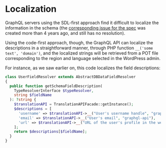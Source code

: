 # Localization

GraphQL servers using the SDL-first approach find it difficult to localize the information in the schema (the [corresponding issue for the spec](https://github.com/graphql/graphql-spec/issues/193) was created more than 4 years ago, and still has no resolution).

Using the code-first approach, though, the GraphQL API can localize the descriptions in a straightforward manner, through PHP function `__('some text', 'domain')`, and the localized strings will be retrieved from a POT file corresponding to the region and language selected in the WordPress admin.

For instance, as we saw earlier on, this code localizes the field descriptions:

```php
class UserFieldResolver extends AbstractDBDataFieldResolver
{
  public function getSchemaFieldDescription(
    TypeResolverInterface $typeResolver,
    string $fieldName
  ): ?string {
    $translationAPI = TranslationAPIFacade::getInstance();
    $descriptions = [
      'username' => $translationAPI->__("User's username handle", "graphql-api"),
      'email' => $translationAPI->__("User's email", "graphql-api"),
      'url' => $translationAPI->__("URL of the user's profile in the website", "graphql-api"),
    ];
    return $descriptions[$fieldName];
  }
}
```